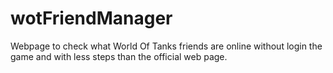 # wotFriendManager
Webpage to check what World Of Tanks friends are online without login the game and with less steps than the official web page.
